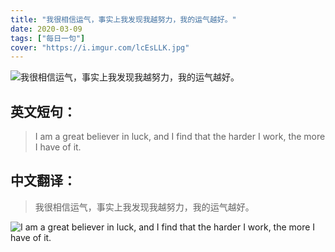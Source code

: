 ```yaml
---
title: "我很相信运气，事实上我发现我越努力，我的运气越好。"
date: 2020-03-09
tags: ["每日一句"]
cover: "https://i.imgur.com/lcEsLLK.jpg"
---
```


![我很相信运气，事实上我发现我越努力，我的运气越好。](https://i.imgur.com/CinPsNV.jpg)

## 英文短句：
> I am a great believer in luck, and I find that the harder I work, the more I have of it.

<!--more-->

## 中文翻译：
> 我很相信运气，事实上我发现我越努力，我的运气越好。

![I am a great believer in luck, and I find that the harder I work, the more I have of it.](https://i.imgur.com/GHwpByP.jpg)

